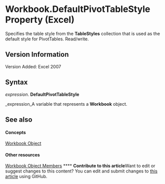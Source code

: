 
# Workbook.DefaultPivotTableStyle Property (Excel)

Specifies the table style from the  **TableStyles** collection that is used as the default style for PivotTables. Read/write.


## Version Information

Version Added: Excel 2007 


## Syntax

 _expression_. **DefaultPivotTableStyle**

 _expression_A variable that represents a  **Workbook** object.


## See also


#### Concepts


 [Workbook Object](8c00aa60-c974-eed3-0812-3c9625eb0d4c.md)
#### Other resources


 [Workbook Object Members](dce102a3-25de-3ff4-2ce5-bc56e08baca7.md)
****   **Contribute to this article**Want to edit or suggest changes to this content? You can edit and submit changes to  [this article](https://github.com/jhershey00/VBA_Excel_Test/OpenXMLCon/articles/8e2ca78a-4eb1-1b1e-c947-8a724f6d690a.md) using GitHub.

